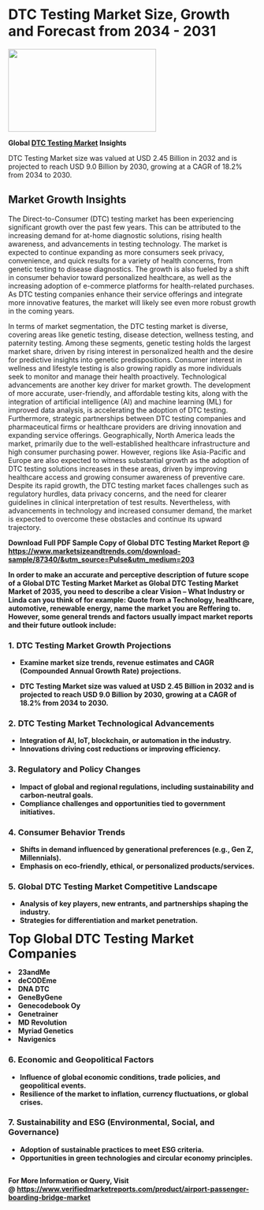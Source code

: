 <H1>DTC Testing Market Size, Growth and Forecast from 2034 - 2031</H1><img class="aligncenter size-medium wp-image-584254" src="https://thirdeyenews.in/wp-content/uploads/2034/09/Global-Market-Research-300x168.jpeg" alt="" width="300" height="168" /><p><strong>Global&nbsp;<a href="https://www.marketsizeandtrends.com/download-sample/87340/&amp;utm_source=Pulse&amp;utm_medium=203">DTC Testing Market</a> Insights</strong></p><p>DTC Testing Market size was valued at USD 2.45 Billion in 2032 and is projected to reach USD 9.0 Billion by 2030, growing at a CAGR of 18.2% from 2034 to 2030.</p><p><h2>Market Growth Insights</h2> <p>The Direct-to-Consumer (DTC) testing market has been experiencing significant growth over the past few years. This can be attributed to the increasing demand for at-home diagnostic solutions, rising health awareness, and advancements in testing technology. The market is expected to continue expanding as more consumers seek privacy, convenience, and quick results for a variety of health concerns, from genetic testing to disease diagnostics. The growth is also fueled by a shift in consumer behavior toward personalized healthcare, as well as the increasing adoption of e-commerce platforms for health-related purchases. As DTC testing companies enhance their service offerings and integrate more innovative features, the market will likely see even more robust growth in the coming years.</p> <p><strong></strong></p> <p>In terms of market segmentation, the DTC testing market is diverse, covering areas like genetic testing, disease detection, wellness testing, and paternity testing. Among these segments, genetic testing holds the largest market share, driven by rising interest in personalized health and the desire for predictive insights into genetic predispositions. Consumer interest in wellness and lifestyle testing is also growing rapidly as more individuals seek to monitor and manage their health proactively. Technological advancements are another key driver for market growth. The development of more accurate, user-friendly, and affordable testing kits, along with the integration of artificial intelligence (AI) and machine learning (ML) for improved data analysis, is accelerating the adoption of DTC testing. Furthermore, strategic partnerships between DTC testing companies and pharmaceutical firms or healthcare providers are driving innovation and expanding service offerings. Geographically, North America leads the market, primarily due to the well-established healthcare infrastructure and high consumer purchasing power. However, regions like Asia-Pacific and Europe are also expected to witness substantial growth as the adoption of DTC testing solutions increases in these areas, driven by improving healthcare access and growing consumer awareness of preventive care. Despite its rapid growth, the DTC testing market faces challenges such as regulatory hurdles, data privacy concerns, and the need for clearer guidelines in clinical interpretation of test results. Nevertheless, with advancements in technology and increased consumer demand, the market is expected to overcome these obstacles and continue its upward trajectory.</p> <p><strong></p><p><span class=""><strong>Download Full PDF Sample Copy of Global DTC Testing Market Report</strong> @ <a href="https://www.marketsizeandtrends.com/download-sample/87340/&amp;utm_source=Pulse&amp;utm_medium=203" target="_blank">https://www.marketsizeandtrends.com/download-sample/87340/&amp;utm_source=Pulse&amp;utm_medium=203</a></span></p><p>In order to make an accurate and perceptive description of future scope of a Global&nbsp;DTC Testing Market Market as Global&nbsp;DTC Testing Market Market of 2035, you need to describe a clear Vision &ndash; What Industry or Linda can you think of for example: Quote from a Technology, healthcare, automotive, renewable energy, name the market you are Reffering to. However, some general trends and factors usually impact market reports and their future outlook include:</p><h3>1.&nbsp;<strong>DTC Testing Market Growth Projections</strong></h3><ul><li>Examine market size trends, revenue estimates and CAGR (Compounded Annual Growth Rate) projections.</li><li><p>DTC Testing Market size was valued at USD 2.45 Billion in 2032 and is projected to reach USD 9.0 Billion by 2030, growing at a CAGR of 18.2% from 2034 to 2030.</p></li></ul><h3>2.&nbsp;<strong>DTC Testing Market Technological Advancements</strong></h3><ul><li>Integration of AI, IoT, blockchain, or automation in the industry.</li><li>Innovations driving cost reductions or improving efficiency.</li></ul><h3>3.&nbsp;<strong>Regulatory and Policy Changes</strong></h3><ul><li>Impact of global and regional regulations, including sustainability and carbon-neutral goals.</li><li>Compliance challenges and opportunities tied to government initiatives.</li></ul><h3>4.&nbsp;<strong>Consumer Behavior Trends</strong></h3><ul><li>Shifts in demand influenced by generational preferences (e.g., Gen Z, Millennials).</li><li>Emphasis on eco-friendly, ethical, or personalized products/services.</li></ul><h3>5.&nbsp;<strong>Global DTC Testing Market Competitive Landscape</strong></h3><ul><li>Analysis of key players, new entrants, and partnerships shaping the industry.</li><li>Strategies for differentiation and market penetration.</li></ul><p data-pm-slice="1 1 []"><span style="color: inherit; font-family: inherit; font-size: 25px;">Top Global DTC Testing Market Companies</span></p><div class="" data-test-id=""><p><li>23andMe</li><li> deCODEme</li><li> DNA DTC</li><li> GeneByGene</li><li> Genecodebook Oy</li><li> Genetrainer</li><li> MD Revolution</li><li> Myriad Genetics</li><li> Navigenics</li></p></div><h3>6.&nbsp;<strong>Economic and Geopolitical Factors</strong></h3><ul><li>Influence of global economic conditions, trade policies, and geopolitical events.</li><li>Resilience of the market to inflation, currency fluctuations, or global crises.</li></ul><h3>7.&nbsp;<strong>Sustainability and ESG (Environmental, Social, and Governance)</strong></h3><ul><li>Adoption of sustainable practices to meet ESG criteria.</li><li>Opportunities in green technologies and circular economy principles.</li></ul><h2><strong style="font-size: 14px;">For More Information or Query, Visit @&nbsp;</strong><a style="background-color: #ffffff; font-size: 14px;" href="https://www.marketsizeandtrends.com/report/dtc-testing-market/" target="_blank">https://www.verifiedmarketreports.com/product/airport-passenger-boarding-bridge-market</a></h2>
